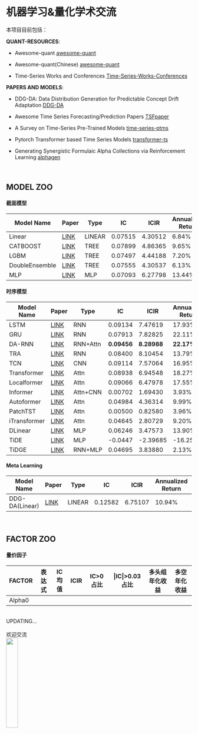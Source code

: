 # 机器学习&量化学术交流


本项目目前包括：

**QUANT-RESOURCES**:

- Awesome-quant [awesome-quant](https://github.com/wilsonfreitas/awesome-quant)

- Awesome-quant(Chinese) [awesome-quant](https://github.com/thuquant/awesome-quant)<br>

- Time-Series Works and Conferences [Time-Series-Works-Conferences
](https://github.com/lixus7/Time-Series-Works-Conferences)


**PAPERS AND MODELS**:

- DDG-DA: Data Distribution Generation for Predictable Concept Drift Adaptation [DDG-DA](https://arxiv.org/abs/2201.04038)

- Awesome Time Series Forecasting/Prediction Papers [TSFpaper](https://github.com/ddz16/TSFpaper/tree/a4e106b9579d49ba55370e70935e9acff467120a) 

- A Survey on Time-Series Pre-Trained Models [time-series-ptms](https://github.com/qianlima-lab/time-series-ptms)

- Pytorch Transformer based Time Series Models [transformer-ts](https://github.com/kashif/pytorch-transformer-ts)

- Generating Synergistic Formulaic Alpha Collections via Reinforcement Learning [alphagen](https://github.com/RL-MLDM/alphagen)

<BR>

## **MODEL ZOO**

#### 截面模型

| Model Name                               | Paper   | Type | IC          | ICIR        | Annualized Return | Information Ratio | Max Drawdown | Alpha | Information Ratio(alpha) | Max Drawdown(alpha) | PLOT | 
|------------------------------------------|-------------|-------------|-------------|-------------|-------------|-------------|-------------|-------------|-------------|-------------|-------------|
|Linear|[LINK]()|LINEAR|0.07515|4.30512|6.84%|0.45324|27.61%|10.36%|0.83945|12.79%|[PLOT](./PLOT/backtest_result_linear_single_d5_top400_drop400_alpha360.html)|
|CATBOOST| [LINK](https://proceedings.neurips.cc/paper/2018/file/14491b756b3a51daac41c24863285549-Paper.pdf)| TREE |  0.07899| 4.86365| 9.65% | 0.57736 | 30.68% | 13.46% | 1.62153 | 12.30% | [PLOT](./PLOT/backtest_result_catboost_single_d5_top400_drop400_alpha360.html)
|LGBM|[LINK]()|TREE|0.07497|4.44188|7.20%|0.45381|32.82%|11.03%|0.89911|12.91%|[PLOT](./PLOT/backtest_result_lightgbm_single_d5_top400_drop400_alpha360.html)
|DoubleEnsemble|[LINK](https://arxiv.org/pdf/2010.01265.pdf)|TREE| 0.07555|4.30537|6.13%|0.39556|34.53%|10.00%|0.78544|14.05%|[PLOT](./PLOT/backtest_result_doubleensemble_single_d5_top400_drop400_alpha360.html)|
|MLP|[LINK]()|MLP|0.07093|6.27798|13.44%|0.83009|20.08%|17.02%|1.44013|10.59%|[PLOT](./PLOT/backtest_result_mlp_single_d5_top400_drop400_alpha360.html)|


#### 时序模型

| Model Name                               | Paper   | Type | IC          | ICIR        | Annualized Return | Information Ratio | Max Drawdown | Alpha | Information Ratio(alpha) | Max Drawdown(alpha) | PLOT | 
|------------------------------------------|-------------|-------------|-------------|-------------|-------------|-------------|-------------|-------------|-------------|-------------|-------------|
|LSTM|[LINK](https://direct.mit.edu/neco/article-abstract/9/8/1735/6109/Long-Short-Term-Memory?redirectedFrom=fulltext)|RNN|0.09134|7.47619|17.93%|0.96085|29.32%|22.01%|1.68747|12.28%|[PLOT](./PLOT/backtest_result_lstm_single_d5_top400_drop400_alpha360.html)|
|GRU|[LINK](https://arxiv.org/pdf/1412.3555.pdf)|RNN| 0.07913| 7.82825| 22.11% | 1.21610 | 24.93% | 26.20% | 2.16575 | 9.15% |  [PLOT](./PLOT/backtest_result_gru_single_d5_top400_drop400_alpha360.html)|
|DA-RNN|[LINK](https://www.ijcai.org/Proceedings/2017/0366.pdf)|RNN+Attn| **0.09456** | **8.28988**| **22.17%** | 1.19277 | 26.22% | 26.31% | 2.10914 | 9.20% | [PLOT](./PLOT/backtest_result_alstm_single_d5_top400_drop400_alpha360.html) | 
|TRA|[LINK]()|RNN|0.08400|8.10454|13.79%|0.81530|26.77%|17.71%|1.62311|8.99%|[PLOT](./PLOT/backtest_result_tra_single_d5_top400_drop400_alpha360.html) | 
|TCN|[LINK](https://arxiv.org/abs/1803.01271)|CNN|0.09114|7.57064|16.95%|0.94854|26.44%|20.92%|1.70229|10.09%|[PLOT](./PLOT/backtest_result_tcn_single_d5_top400_drop400_alpha360.html)|
|Transformer|[LINK](https://arxiv.org/abs/1706.03762)|Attn|0.08938|6.94548|18.27%|1.02255|25.98%|22.05%|1.66291|11.42%|[PLOT](./PLOT/backtest_result_transformer_single_d5_top400_drop400_alpha360.html)|
|Localformer|[LINK](https://arxiv.org/abs/2202.10240)|Attn|0.09066|6.47978|17.55%|1.01227|25.91%|21.24%|1.62241|10.72%|[PLOT](./PLOT/backtest_result_localformer_single_d5_top400_drop400_alpha360.html)|
|Informer|[LINK](https://arxiv.org/abs/2012.07436)|Attn+CNN|0.00702|1.69430|3.93%|0.30673|28.63%|7.59%|0.75850|13.03%|[PLOT](./PLOT/backtest_result_informer_single_d5_top400_drop400_alpha360.html)|
|Autoformer|[LINK](https://arxiv.org/abs/2106.13008)|Attn| 0.04984|4.36314|9.99%|0.65911|24.41%|13.34%|1.12588|11.77%|[PLOT](./PLOT/backtest_result_autoformer_single_d5_top400_drop400_alpha360.html)|
|PatchTST|[LINK](https://arxiv.org/abs/2211.14730)|Attn|0.00500|0.82580|3.96%|0.30926|27.72%|7.58%|0.75946|11.17%|[PLOT](./PLOT/backtest_result_patchtst_single_d5_top400_drop400_alpha360.html)|
|iTransformer|[LINK](https://arxiv.org/abs/2310.06625)|Attn| 0.04645|2.80729|9.20%|0.63440|21.66%|12.38%|1.03928|12.12%|[PLOT](./PLOT/backtest_result_itransformer_single_d5_top400_drop400_alpha360.html)
|DLinear|[LINK](https://arxiv.org/abs/2205.13504)|MLP|0.06246|3.47573|13.90%|0.92929|20.35%|17.11%|1.39859|9.80%|[PLOT](./PLOT/backtest_result_dlinear_single_d5_top400_drop400_alpha360.html)|
|TiDE|[LINK](https://arxiv.org/abs/2304.08424)|MLP|-0.0447|-2.39685|-16.25%|-0.60535|43.30%|-12.94%|-0.74022|34.66%|[PLOT](./PLOT/backtest_result_tide_single_d5_top400_drop400_alpha360.html)|
|TiDGE|[LINK](https://arxiv.org/abs/2304.08424)|RNN+MLP|0.04695|3.83880|2.13%|0.21000|33.73%|5.86%|0.54744|12.41%|[PLOT](./PLOT/backtest_result_tidge_single_d5_top400_drop400_alpha360.html)


#### **Meta Learning**

| Model Name                               | Paper   | Type | IC          | ICIR        | Annualized Return | Information Ratio | Max Drawdown | Alpha | Information Ratio(alpha) | Max Drawdown(alpha) | PLOT | 
|------------------------------------------|-------------|-------------|-------------|-------------|-------------|-------------|-------------|-------------|-------------|-------------|-------------|
|DDG-DA(Linear)|[LINK](https://arxiv.org/abs/2201.04038)|LINEAR|0.12582|6.75107|10.94%|0.68766|27.82%|14.33%|1.11679|12.62%|[PLOT](./PLOT/backtest_result_ddgda-linear_single_d5_top400_drop400_alpha360.html)|

<BR>

## **FACTOR ZOO**

#### 量价因子

| FACTOR   | 表达式   | IC均值        | ICIR        | IC>0占比 | \|IC\|>0.03占比 |多头组年化收益 | 多空年化收益 | 
|------------------------------------------|-------------|-------------|-------------|-------------|-------------|-------------|-------------|
|Alpha0|


<br>
UPDATING...<br>
<br>
欢迎交流

<br>
<div align="left">
	<img src="wechat.jpg" width="25%">
</div>
